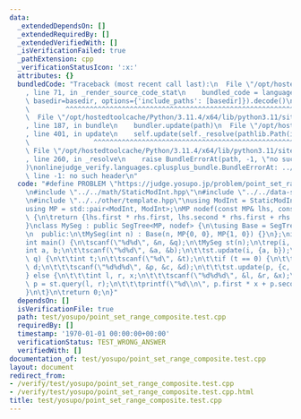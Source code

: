```yaml
---
data:
  _extendedDependsOn: []
  _extendedRequiredBy: []
  _extendedVerifiedWith: []
  _isVerificationFailed: true
  _pathExtension: cpp
  _verificationStatusIcon: ':x:'
  attributes: {}
  bundledCode: "Traceback (most recent call last):\n  File \"/opt/hostedtoolcache/Python/3.11.4/x64/lib/python3.11/site-packages/onlinejudge_verify/documentation/build.py\"\
    , line 71, in _render_source_code_stat\n    bundled_code = language.bundle(stat.path,\
    \ basedir=basedir, options={'include_paths': [basedir]}).decode()\n          \
    \         ^^^^^^^^^^^^^^^^^^^^^^^^^^^^^^^^^^^^^^^^^^^^^^^^^^^^^^^^^^^^^^^^^^^^^^^^^^^^^^^^^\n\
    \  File \"/opt/hostedtoolcache/Python/3.11.4/x64/lib/python3.11/site-packages/onlinejudge_verify/languages/cplusplus.py\"\
    , line 187, in bundle\n    bundler.update(path)\n  File \"/opt/hostedtoolcache/Python/3.11.4/x64/lib/python3.11/site-packages/onlinejudge_verify/languages/cplusplus_bundle.py\"\
    , line 401, in update\n    self.update(self._resolve(pathlib.Path(included), included_from=path))\n\
    \                ^^^^^^^^^^^^^^^^^^^^^^^^^^^^^^^^^^^^^^^^^^^^^^^^^^^^^^^^^\n \
    \ File \"/opt/hostedtoolcache/Python/3.11.4/x64/lib/python3.11/site-packages/onlinejudge_verify/languages/cplusplus_bundle.py\"\
    , line 260, in _resolve\n    raise BundleErrorAt(path, -1, \"no such header\"\
    )\nonlinejudge_verify.languages.cplusplus_bundle.BundleErrorAt: ../../other/template.hpp:\
    \ line -1: no such header\n"
  code: "#define PROBLEM \"https://judge.yosupo.jp/problem/point_set_range_composite\"\
    \n#include \"../../math/StaticModInt.hpp\"\n#include \"../../data-structure/SegTree.hpp\"\
    \n#include \"../../other/template.hpp\"\nusing ModInt = StaticModInt<998244353>;\n\
    using MP = std::pair<ModInt, ModInt>;\nMP nodef(const MP& lhs, const MP& rhs)\
    \ {\n\treturn {lhs.first * rhs.first, lhs.second * rhs.first + rhs.second};\n\
    }\nclass MySeg : public SegTree<MP, nodef> {\n\tusing Base = SegTree<MP, nodef>;\n\
    \n  public:\n\tMySeg(int n) : Base(n, MP{0, 0}, MP{1, 0}) {}\n};\nint n, q;\n\
    int main() {\n\tscanf(\"%d%d\", &n, &q);\n\tMySeg st(n);\n\trep(i, n) {\n\t\t\
    int a, b;\n\t\tscanf(\"%d%d\", &a, &b);\n\t\tst.update(i, {a, b});\n\t}\n\trep(i,\
    \ q) {\n\t\tint t;\n\t\tscanf(\"%d\", &t);\n\t\tif (t == 0) {\n\t\t\tint p, c,\
    \ d;\n\t\t\tscanf(\"%d%d%d\", &p, &c, &d);\n\t\t\tst.update(p, {c, d});\n\t\t\
    } else {\n\t\t\tint l, r, x;\n\t\t\tscanf(\"%d%d%d\", &l, &r, &x);\n\t\t\tauto\
    \ p = st.query(l, r);\n\t\t\tprintf(\"%d\\n\", p.first * x + p.second);\n\t\t\
    }\n\t}\n\treturn 0;\n}"
  dependsOn: []
  isVerificationFile: true
  path: test/yosupo/point_set_range_composite.test.cpp
  requiredBy: []
  timestamp: '1970-01-01 00:00:00+00:00'
  verificationStatus: TEST_WRONG_ANSWER
  verifiedWith: []
documentation_of: test/yosupo/point_set_range_composite.test.cpp
layout: document
redirect_from:
- /verify/test/yosupo/point_set_range_composite.test.cpp
- /verify/test/yosupo/point_set_range_composite.test.cpp.html
title: test/yosupo/point_set_range_composite.test.cpp
---
```

